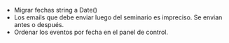 * Migrar fechas string a Date()
* Los emails que debe enviar luego del seminario es impreciso. Se envian antes o después.
* Ordenar los eventos por fecha en el panel de control.